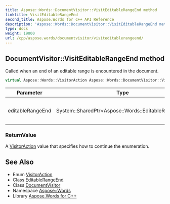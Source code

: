 ```yaml
---
title: Aspose::Words::DocumentVisitor::VisitEditableRangeEnd method
linktitle: VisitEditableRangeEnd
second_title: Aspose.Words for C++ API Reference
description: 'Aspose::Words::DocumentVisitor::VisitEditableRangeEnd method. Called when an end of an editable range is encountered in the document in C++.'
type: docs
weight: 19000
url: /cpp/aspose.words/documentvisitor/visiteditablerangeend/
---
```

## DocumentVisitor::VisitEditableRangeEnd method


Called when an end of an editable range is encountered in the document.

```cpp
virtual Aspose::Words::VisitorAction Aspose::Words::DocumentVisitor::VisitEditableRangeEnd(System::SharedPtr<Aspose::Words::EditableRangeEnd> editableRangeEnd)
```


| Parameter | Type | Description |
| --- | --- | --- |
| editableRangeEnd | System::SharedPtr\<Aspose::Words::EditableRangeEnd\> | The object that is being visited. |

### ReturnValue

A [VisitorAction](../../visitoraction/) value that specifies how to continue the enumeration.

## See Also

* Enum [VisitorAction](../../visitoraction/)
* Class [EditableRangeEnd](../../editablerangeend/)
* Class [DocumentVisitor](../)
* Namespace [Aspose::Words](../../)
* Library [Aspose.Words for C++](../../../)
